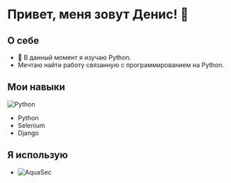 # Привет, меня зовут Денис! 👋

## О себе


- 🌱 В данный момент я изучаю Python.
- Мечтаю найти работу связанную с программированием на Python.



## Мои навыки
![Python](https://img.shields.io/badge/python-3670A0?style=for-the-badge&logo=python&logoColor=ffdd54)
- Python
- Selenium
- Django

## Я использую
- ![AquaSec](https://img.shields.io/badge/aqua-%231904DA.svg?style=for-the-badge&logo=aqua&logoColor=#0018A8)


